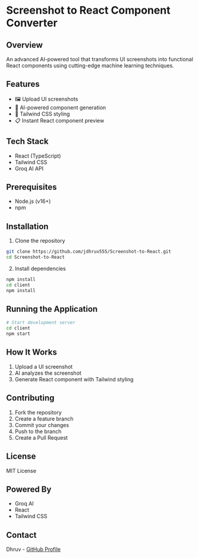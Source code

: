 # Screenshot to React Component Converter

## Overview
An advanced AI-powered tool that transforms UI screenshots into functional React components using cutting-edge machine learning techniques.

## Features
- 🖼️ Upload UI screenshots
- 🤖 AI-powered component generation
- 💨 Tailwind CSS styling
- 📋 Instant React component preview

## Tech Stack
- React (TypeScript)
- Tailwind CSS
- Groq AI API

## Prerequisites
- Node.js (v16+)
- npm

## Installation
1. Clone the repository
```bash
git clone https://github.com/jdhruv555/Screenshot-to-React.git
cd Screenshot-to-React
```

2. Install dependencies
```bash
npm install
cd client
npm install
```

## Running the Application
```bash
# Start development server
cd client
npm start
```

## How It Works
1. Upload a UI screenshot
2. AI analyzes the screenshot
3. Generate React component with Tailwind styling

## Contributing
1. Fork the repository
2. Create a feature branch
3. Commit your changes
4. Push to the branch
5. Create a Pull Request

## License
MIT License

## Powered By
- Groq AI
- React
- Tailwind CSS

## Contact
Dhruv - [GitHub Profile](https://github.com/jdhruv555)
